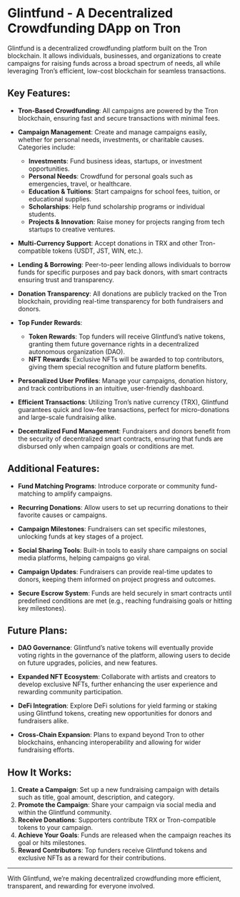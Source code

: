 # Glintfund - A Decentralized Crowdfunding DApp on Tron

Glintfund is a decentralized crowdfunding platform built on the Tron blockchain. It allows individuals, businesses, and organizations to create campaigns for raising funds across a broad spectrum of needs, all while leveraging Tron’s efficient, low-cost blockchain for seamless transactions.

## Key Features:
- **Tron-Based Crowdfunding**: All campaigns are powered by the Tron blockchain, ensuring fast and secure transactions with minimal fees.
  
- **Campaign Management**: Create and manage campaigns easily, whether for personal needs, investments, or charitable causes. Categories include:
  - **Investments**: Fund business ideas, startups, or investment opportunities.
  - **Personal Needs**: Crowdfund for personal goals such as emergencies, travel, or healthcare.
  - **Education & Tuitions**: Start campaigns for school fees, tuition, or educational supplies.
  - **Scholarships**: Help fund scholarship programs or individual students.
  - **Projects & Innovation**: Raise money for projects ranging from tech startups to creative ventures.
 
- **Multi-Currency Support**: Accept donations in TRX and other Tron-compatible tokens (USDT, JST, WIN, etc.).
  
- **Lending & Borrowing**: Peer-to-peer lending allows individuals to borrow funds for specific purposes and pay back donors, with smart contracts ensuring trust and transparency.

- **Donation Transparency**: All donations are publicly tracked on the Tron blockchain, providing real-time transparency for both fundraisers and donors.

- **Top Funder Rewards**:
  - **Token Rewards**: Top funders will receive Glintfund’s native tokens, granting them future governance rights in a decentralized autonomous organization (DAO).
  - **NFT Rewards**: Exclusive NFTs will be awarded to top contributors, giving them special recognition and future platform benefits.

- **Personalized User Profiles**: Manage your campaigns, donation history, and track contributions in an intuitive, user-friendly dashboard.
  
- **Efficient Transactions**: Utilizing Tron’s native currency (TRX), Glintfund guarantees quick and low-fee transactions, perfect for micro-donations and large-scale fundraising alike.
  
- **Decentralized Fund Management**: Fundraisers and donors benefit from the security of decentralized smart contracts, ensuring that funds are disbursed only when campaign goals or conditions are met.

## Additional Features:
- **Fund Matching Programs**: Introduce corporate or community fund-matching to amplify campaigns.
  
- **Recurring Donations**: Allow users to set up recurring donations to their favorite causes or campaigns.
  
- **Campaign Milestones**: Fundraisers can set specific milestones, unlocking funds at key stages of a project.
  
- **Social Sharing Tools**: Built-in tools to easily share campaigns on social media platforms, helping campaigns go viral.

- **Campaign Updates**: Fundraisers can provide real-time updates to donors, keeping them informed on project progress and outcomes.
  
- **Secure Escrow System**: Funds are held securely in smart contracts until predefined conditions are met (e.g., reaching fundraising goals or hitting key milestones).

## Future Plans:
- **DAO Governance**: Glintfund’s native tokens will eventually provide voting rights in the governance of the platform, allowing users to decide on future upgrades, policies, and new features.
  
- **Expanded NFT Ecosystem**: Collaborate with artists and creators to develop exclusive NFTs, further enhancing the user experience and rewarding community participation.
  
- **DeFi Integration**: Explore DeFi solutions for yield farming or staking using Glintfund tokens, creating new opportunities for donors and fundraisers alike.

- **Cross-Chain Expansion**: Plans to expand beyond Tron to other blockchains, enhancing interoperability and allowing for wider fundraising efforts.

## How It Works:
1. **Create a Campaign**: Set up a new fundraising campaign with details such as title, goal amount, description, and category.
2. **Promote the Campaign**: Share your campaign via social media and within the Glintfund community.
3. **Receive Donations**: Supporters contribute TRX or Tron-compatible tokens to your campaign.
4. **Achieve Your Goals**: Funds are released when the campaign reaches its goal or hits milestones.
5. **Reward Contributors**: Top funders receive Glintfund tokens and exclusive NFTs as a reward for their contributions.

---

With Glintfund, we’re making decentralized crowdfunding more efficient, transparent, and rewarding for everyone involved.
